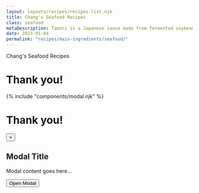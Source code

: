 ```yaml
---
layout: layouts/recipes/recipes-list.njk
title: Chang's Seafood Recipes
class: seafood
metaDescription: Tamari is a Japanese sauce made from fermented soybeans. Use ours to create authentic Asian cuisine to serve up in so many ways!
date: 2023-01-04
permalink: "recipes/main-ingredients/seafood/"
---
```

Chang's Seafood Recipes

# Thank you!

<!-- Include the modal partial -->
{% include "components/modal.njk" %}

<!-- Rest of the page content -->

 <h1 id="thank-you!" tabindex="-1">Thank you!</h1>
        <div class="modal">
          <div class="modal-content">
            <button class="modal-close">×</button>
            <h2>Modal Title</h2>
            <p>Modal content goes here...</p>
          </div>
        </div>
        <p>
          <button class="open-modal">Open Modal</button>
        </p>
        <script>
          document.addEventListener('DOMContentLoaded', function () {
            const modal = document.querySelector('.modal');
            const modalClose = document.querySelector('.modal-close');
            const openModalButton = document.querySelector('.open-modal');

            openModalButton.addEventListener('click', function () {
              modal.style.display = 'block';
              document.body.style.overflow = 'hidden'; // Prevent scrolling when modal is open
            });

            modalClose.addEventListener('click', function () {
              modal.style.display = 'none';
              document.body.style.overflow = ''; // Restore scrolling when modal is closed
            });
          });
        </script>


 
